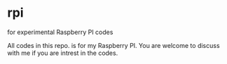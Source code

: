 rpi
===

for experimental Raspberry PI codes

All codes in this repo. is for my Raspberry PI. 
You are welcome to discuss with me if you are intrest in the codes.

